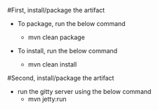 #First, install/package the artifact 
- To package, run the below command
  - mvn clean package
  
- To install, run the below command
  - mvn clean install
  
#Second, install/package the artifact 
  - run the gitty server using the below command 
    - mvn jetty:run
